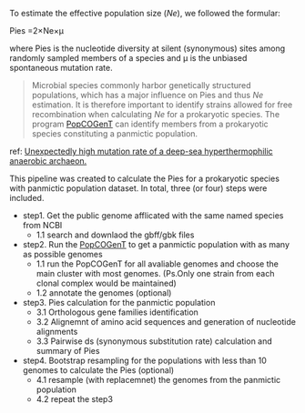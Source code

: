 To estimate the effective population size (*Ne*), we followed the formular:

Pies =2×Ne×µ

where Pies is the nucleotide diversity at silent (synonymous) sites among randomly sampled members of a species and µ is the unbiased spontaneous mutation rate. 
> Microbial species commonly harbor genetically structured populations, which has a major influence on Pies and thus *Ne* estimation. 
It is therefore important to identify strains allowed for free recombination when calculating *Ne* for a prokaryotic species.
The program [PopCOGenT](https://github.com/philarevalo/PopCOGenT) can identify members from a prokaryotic species constituting a panmictic population. 

ref: [Unexpectedly high mutation rate of a deep-sea hyperthermophilic anaerobic archaeon.](https://www.biorxiv.org/content/10.1101/2020.09.09.287623v2)

This pipeline was created to calculate the Pies for a prokaryotic species with panmictic population dataset. In total, three (or four) steps were included.
- step1. Get the public genome afflicated with the same named species from NCBI
  - 1.1 search and downlaod the gbff/gbk files
- step2. Run the [PopCOGenT](https://github.com/philarevalo/PopCOGenT) to get a panmictic population with as many as possible genomes
  - 1.1 run the PopCOGenT for all avaliable genomes and choose the main cluster with most genomes. (Ps.Only one strain from each clonal complex would be maintained)
  - 1.2 annotate the genomes (optional)
- step3. Pies calculation for the panmictic population
  - 3.1 Orthologous gene families identification
  - 3.2 Alignemnt of amino acid sequences and generation of nucleotide alignments
  - 3.3 Pairwise ds (synonymous substitution rate) calculation and summary of Pies
- step4. Bootstrap resampling for the populations with less than 10 genomes to calculate the Pies (optional)
  - 4.1 resample (with replacemnet) the genomes from the panmictic population
  - 4.2 repeat the step3
  

